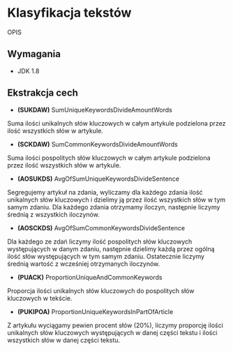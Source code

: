# Klasyfikacja tekstów
OPIS

## Wymagania
- JDK 1.8

## Ekstrakcja cech

- **(SUKDAW)** SumUniqueKeywordsDivideAmountWords

Suma ilości unikalnych słów kluczowych w całym artykule podzielona przez ilość wszystkich słów w artykule.

- **(SCKDAW)** SumCommonKeywordsDivideAmountWords

Suma ilości pospolitych słów kluczowych w całym artykule podzielona przez ilość wszystkich słów w artykule.

- **(AOSUKDS)** AvgOfSumUniqueKeywordsDivideSentence

Segregujemy artykuł na zdania, wyliczamy dla każdego zdania ilość unikalnych słów kluczowych i dzielimy ją przez
ilość wszystkich słów w tym samym zdaniu. Dla każdego zdania otrzymamy iloczyn, następnie liczymy średnią z 
wszystkich iloczynów.

- **(AOSCKDS)** AvgOfSumCommonKeywordsDivideSentence

Dla każdego ze zdań liczymy ilość pospolitych słów kluczowych występujących w danym zdaniu,
następnie dzielimy każdą przez ogólną ilość słów występujących w tym samym zdaniu.
Ostatecznie liczymy średnią wartość z wcześniej otrzymanych iloczynów.

- **(PUACK)** ProportionUniqueAndCommonKeywords

Proporcja ilości unikalnych słów kluczowych do pospolitych słów kluczowych w tekście.

- **(PUKIPOA)** ProportionUniqueKeywordsInPartOfArticle

Z artykułu wyciągamy pewien procent słów (20%),
liczymy proporcję ilości unikalnych słów kluczowych występujących w danej części tekstu i
ilości wszystkich słów w danej części tekstu.